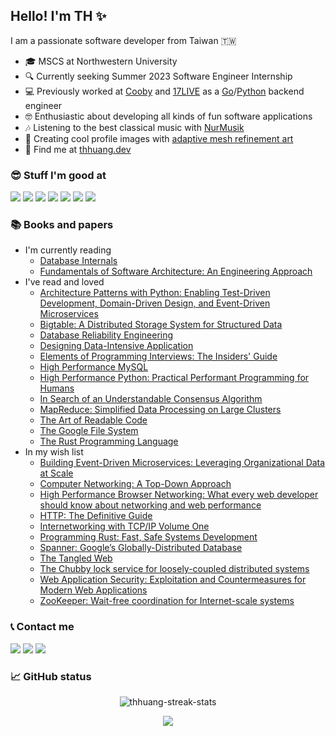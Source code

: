 ## Hello! I'm TH ✨

I am a passionate software developer from Taiwan 🇹🇼

- 🎓 MSCS at Northwestern University
- 🔍 Currently seeking Summer 2023 Software Engineer Internship
- 💻 Previously worked at [Cooby][cooby] and [17LIVE][17web] as a [Go][go]/[Python][python] backend engineer
- 🤓 Enthusiastic about developing all kinds of fun software applications
- 🎶 Listening to the best classical music with [NurMusik][nurmusik]
- 🎨 Creating cool profile images with [adaptive mesh refinement art][amr-art]
- 🤜 Find me at [thhuang.dev][thhuang.dev]

### 😎 Stuff I'm good at

<p align="left">

  <!--- Ref: https://github.com/Ileriayo/markdown-badges -->
  [<img src="https://img.shields.io/badge/go-%2300ADD8.svg?&style=for-the-badge&logo=go&logoColor=white"/>][go]
  [<img src="https://img.shields.io/badge/python%20-%2314354C.svg?&style=for-the-badge&logo=python&logoColor=white"/>][python]
  [<img src="https://img.shields.io/badge/redis-%23DA2B20.svg?&style=for-the-badge&logo=redis&logoColor=white"/>][redis]
  [<img src="https://img.shields.io/badge/MongoDB-%234ea94b.svg?&style=for-the-badge&logo=mongodb&logoColor=white"/>][mongodb]
  [<img src="https://img.shields.io/badge/postgres-%23316192.svg?style=for-the-badge&logo=postgresql&logoColor=white"/>][postgres]
  [<img src="https://img.shields.io/badge/Flutter%20-%2302569B.svg?&style=for-the-badge&logo=Flutter&logoColor=white"/>][flutter]
  [<img src="https://img.shields.io/badge/AWS-%23FF9900.svg?style=for-the-badge&logo=amazon-aws&logoColor=white"/>][aws]

</p>

### 📚 Books and papers

- I'm currently reading
  - [Database Internals](https://www.amazon.com/Database-Internals-Deep-Distributed-Systems-ebook/dp/B07XW76VHZ)
  - [Fundamentals of Software Architecture: An Engineering Approach](https://www.amazon.com/Fundamentals-Software-Architecture-Comprehensive-Characteristics/dp/1492043451)
- I've read and loved
  - [Architecture Patterns with Python: Enabling Test-Driven Development, Domain-Driven Design, and Event-Driven Microservices](https://www.amazon.com/Architecture-Patterns-Python-Domain-Driven-Microservices-ebook/dp/B085KB31X3)
  - [Bigtable: A Distributed Storage System for Structured Data](http://people.csail.mit.edu/tdanford/6830papers/chang-bigtable.pdf)
  - [Database Reliability Engineering](https://www.amazon.com/Database-Reliability-Engineering-Designing-Operating/dp/1491925949)
  - [Designing Data-Intensive Application](https://www.amazon.com/Designing-Data-Intensive-Applications-Reliable-Maintainable/dp/1449373321)
  - [Elements of Programming Interviews: The Insiders' Guide](https://www.amazon.com/Elements-Programming-Interviews-Insiders-Guide/dp/1479274836)
  - [High Performance MySQL](https://www.amazon.com/High-Performance-MySQL-Optimization-Replication/dp/1449314287)
  - [High Performance Python: Practical Performant Programming for Humans](https://www.amazon.com/High-Performance-Python-Performant-Programming/dp/1492055026)
  - [In Search of an Understandable Consensus Algorithm](https://pdos.csail.mit.edu/6.824/papers/raft-extended.pdf)
  - [MapReduce: Simplified Data Processing on Large Clusters](https://pdos.csail.mit.edu/6.824/papers/mapreduce.pdf)
  - [The Art of Readable Code](https://www.amazon.com/Art-Readable-Code-Practical-Techniques/dp/0596802293)
  - [The Google File System](https://pdos.csail.mit.edu/6.824/papers/gfs.pdf)
  - [The Rust Programming Language](https://doc.rust-lang.org/book/)
- In my wish list
  - [Building Event-Driven Microservices: Leveraging Organizational Data at Scale](https://www.amazon.com/Building-Event-Driven-Microservices-Leveraging-Organizational-ebook/dp/B08C9V1FC9)
  - [Computer Networking: A Top-Down Approach](https://www.amazon.com/Computer-Networking-Top-Down-Approach-7th/dp/0133594149)
  - [High Performance Browser Networking: What every web developer should know about networking and web performance](https://www.amazon.com/High-Performance-Browser-Networking-performance/dp/1449344763)
  - [HTTP: The Definitive Guide](https://www.amazon.com/HTTP-Definitive-Guide-Guides/dp/1565925092)
  - [Internetworking with TCP/IP Volume One](https://www.amazon.com/Internetworking-TCP-IP-One-6th/dp/013608530X)
  - [Programming Rust: Fast, Safe Systems Development](https://www.amazon.com/Programming-Rust-Fast-Systems-Development/dp/1492052590)
  - [Spanner: Google’s Globally-Distributed Database](https://pdos.csail.mit.edu/6.824/papers/spanner.pdf)
  - [The Tangled Web](https://www.amazon.com/Tangled-Web-Securing-Modern-Applications/dp/1593273886)
  - [The Chubby lock service for loosely-coupled distributed systems](https://static.googleusercontent.com/media/research.google.com/en//archive/chubby-osdi06.pdf)
  - [Web Application Security: Exploitation and Countermeasures for Modern Web Applications](https://www.amazon.com/Web-Application-Security-Exploitation-Countermeasures/dp/1492053112)
  - [ZooKeeper: Wait-free coordination for Internet-scale systems](https://pdos.csail.mit.edu/6.824/papers/zookeeper.pdf)

### 📞 Contact me

<p align = "left">

  [<img src="https://img.shields.io/badge/github%20-%23121011.svg?&style=for-the-badge&logo=github&logoColor=white" />][github]
  [<img src="https://img.shields.io/badge/LeetCode-000000?style=for-the-badge&logo=LeetCode&logoColor=#d16c06" />][leetcode]
  [<img src="https://img.shields.io/badge/linkedin-%230077B5.svg?style=for-the-badge&logo=linkedin&logoColor=white" />][linkedin]

</p>

### 📈 GitHub status

<p align="center">
<img align="center" src="https://github-readme-streak-stats.herokuapp.com/?user=thhuang&theme=dark&ring=e3bb18&fire=e3bb18&currStreakLabel=e3bb18&border=323232" alt="thhuang-streak-stats" />
</p>
<p align="center">
<img align="center" src="https://activity-graph.herokuapp.com/graph?username=thhuang&theme=gotham&hide_border=true&area=true" />
</p>

<!---
<img align="center" src="https://github-readme-stats.vercel.app/api?username=thhuang&show_icons=true&count_private=true&theme=slateorange&title_color=e3bb18&icon_color=e3bb18&bg_color=151515&border_color=323232" alt="thhuang-stats" />
-->

[ama]: https://github.com/thhuang/thhuang/issues?q=is%3Aissue+is%3Aopen+sort%3Aupdated-desc
[amr-art]: https://github.com/thhuang/adaptive-mesh-refinement-art
[aws]: https://aws.amazon.com/
[cooby]: https://cooby.co/
[flutter]: https://flutter.dev
[github]: https://github.com/thhuang
[go]: https://go.dev/
[leetcode]: https://leetcode.com/thhuang
[linkedin]: https://www.linkedin.com/in/tzuhsuanhuang
[mongodb]: https://www.mongodb.com
[nurmusik]: https://apps.apple.com/app/id1517280284
[postgres]: https://www.postgresql.org/
[python]: https://www.python.org
[redis]: https://redis.io
[thhuang.dev]: https://thhuang.dev
[17android]: https://play.google.com/store/apps/details?id=com.machipopo.media17
[17ios]: https://apps.apple.com/app/id988259048
[17web]: https://17.live
